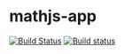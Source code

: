 mathjs-app
==========
[![Build Status](https://travis-ci.org/carnesen/mathjs-app.svg?branch=master)](https://travis-ci.org/carnesen/mathjs-app)
[![Build status](https://ci.appveyor.com/api/projects/status/gflhw4y0nh6mdnio/branch/master?svg=true)](https://ci.appveyor.com/project/carnesen/mathjs-app/branch/master)
